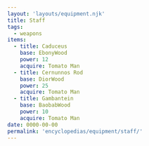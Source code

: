 ```yaml
---
layout: 'layouts/equipment.njk'
title: Staff
tags:
  - weapons
items:
  - title: Caduceus
    base: EbonyWood
    power: 12
    acquire: Tomato Man
  - title: Cernunnos Rod
    base: DiorWood
    power: 25
    acquire: Tomato Man
  - title: Gambantein
    base: BaobabWood
    power: 10
    acquire: Tomato Man
date: 0000-00-00
permalink: 'encyclopedias/equipment/staff/'
---
```

